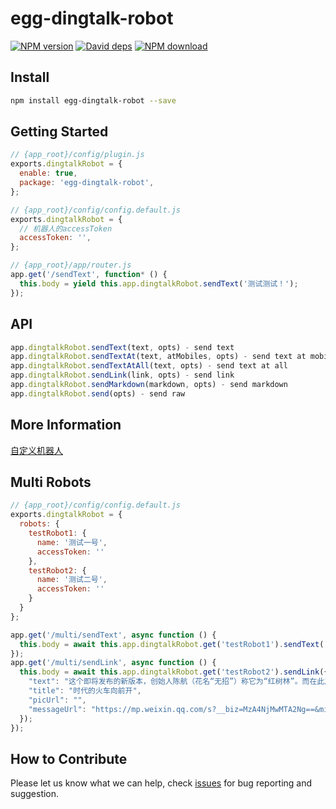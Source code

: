 # egg-dingtalk-robot

[![NPM version][npm-image]][npm-url]
[![David deps][david-image]][david-url]
[![NPM download][download-image]][download-url]

[npm-image]: https://img.shields.io/npm/v/egg-dingtalk-robot.svg?style=flat-square
[npm-url]: https://npmjs.org/package/egg-dingtalk-robot
[david-image]: https://img.shields.io/david/okoala/egg-dingtalk-robot.svg?style=flat-square
[david-url]: https://david-dm.org/okoala/egg-dingtalk-robot
[download-image]: https://img.shields.io/npm/dm/egg-dingtalk-robot.svg?style=flat-square
[download-url]: https://npmjs.org/package/egg-dingtalk-robot


## Install
```bash
npm install egg-dingtalk-robot --save
```

## Getting Started
```javascript
// {app_root}/config/plugin.js
exports.dingtalkRobot = {
  enable: true,
  package: 'egg-dingtalk-robot',
};

// {app_root}/config/config.default.js
exports.dingtalkRobot = {
  // 机器人的accessToken
  accessToken: '',
};

// {app_root}/app/router.js
app.get('/sendText', function* () {
  this.body = yield this.app.dingtalkRobot.sendText('测试测试！');
});
```

## API
```javascript
app.dingtalkRobot.sendText(text, opts) - send text
app.dingtalkRobot.sendTextAt(text, atMobiles, opts) - send text at mobiles
app.dingtalkRobot.sendTextAtAll(text, opts) - send text at all
app.dingtalkRobot.sendLink(link, opts) - send link
app.dingtalkRobot.sendMarkdown(markdown, opts) - send markdown
app.dingtalkRobot.send(opts) - send raw
```

## More Information
[自定义机器人](https://open-doc.dingtalk.com/docs/doc.htm?spm=a219a.7386797.0.0.dY1Qqw&treeId=257&articleId=105735&docType=1)

## Multi Robots
```javascript
// {app_root}/config/config.default.js
exports.dingtalkRobot = {
  robots: {
    testRobot1: {
      name: '测试一号',
      accessToken: ''
    },
    testRobot2: {
      name: '测试二号',
      accessToken: ''
    }
  }
};

app.get('/multi/sendText', async function () {
  this.body = await this.app.dingtalkRobot.get('testRobot1').sendText('测试测试！');
});
app.get('/multi/sendLink', async function () {
  this.body = await this.app.dingtalkRobot.get('testRobot2').sendLink({
    "text": "这个即将发布的新版本，创始人陈航（花名“无招”）称它为“红树林”。而在此之前，每当面临重大升级，产品经理们都会取一个应景的代号，这一次，为什么是“红树林”？",
    "title": "时代的火车向前开",
    "picUrl": "",
    "messageUrl": "https://mp.weixin.qq.com/s?__biz=MzA4NjMwMTA2Ng==&mid=2650316842&idx=1&sn=60da3ea2b29f1dcc43a7c8e4a7c97a16&scene=2&srcid=09189AnRJEdIiWVaKltFzNTw&from=timeline&isappinstalled=0&key=&ascene=2&uin=&devicetype=android-23&version=26031933&nettype=WIFI"
  });
});
```

## How to Contribute

Please let us know what we can help, check [issues](https://github.com/okoala/egg-dingtalk-robot/issues) for bug reporting and suggestion.



